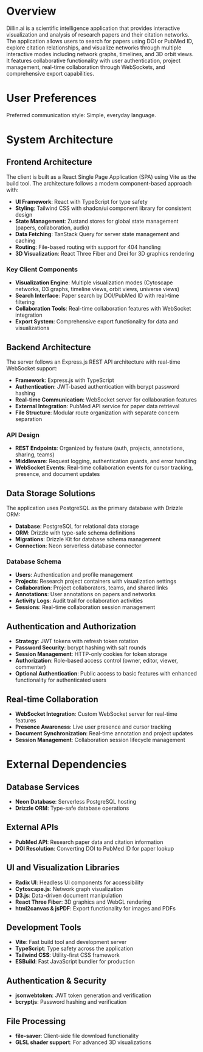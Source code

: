 # Overview

Dillin.ai is a scientific intelligence application that provides interactive visualization and analysis of research papers and their citation networks. The application allows users to search for papers using DOI or PubMed ID, explore citation relationships, and visualize networks through multiple interactive modes including network graphs, timelines, and 3D orbit views. It features collaborative functionality with user authentication, project management, real-time collaboration through WebSockets, and comprehensive export capabilities.

# User Preferences

Preferred communication style: Simple, everyday language.

# System Architecture

## Frontend Architecture

The client is built as a React Single Page Application (SPA) using Vite as the build tool. The architecture follows a modern component-based approach with:

- **UI Framework**: React with TypeScript for type safety
- **Styling**: Tailwind CSS with shadcn/ui component library for consistent design
- **State Management**: Zustand stores for global state management (papers, collaboration, audio)
- **Data Fetching**: TanStack Query for server state management and caching
- **Routing**: File-based routing with support for 404 handling
- **3D Visualization**: React Three Fiber and Drei for 3D graphics rendering

### Key Client Components

- **Visualization Engine**: Multiple visualization modes (Cytoscape networks, D3 graphs, timeline views, orbit views, universe views)
- **Search Interface**: Paper search by DOI/PubMed ID with real-time filtering
- **Collaboration Tools**: Real-time collaboration features with WebSocket integration
- **Export System**: Comprehensive export functionality for data and visualizations

## Backend Architecture

The server follows an Express.js REST API architecture with real-time WebSocket support:

- **Framework**: Express.js with TypeScript
- **Authentication**: JWT-based authentication with bcrypt password hashing
- **Real-time Communication**: WebSocket server for collaboration features
- **External Integration**: PubMed API service for paper data retrieval
- **File Structure**: Modular route organization with separate concern separation

### API Design

- **REST Endpoints**: Organized by feature (auth, projects, annotations, sharing, teams)
- **Middleware**: Request logging, authentication guards, and error handling
- **WebSocket Events**: Real-time collaboration events for cursor tracking, presence, and document updates

## Data Storage Solutions

The application uses PostgreSQL as the primary database with Drizzle ORM:

- **Database**: PostgreSQL for relational data storage
- **ORM**: Drizzle with type-safe schema definitions
- **Migrations**: Drizzle Kit for database schema management
- **Connection**: Neon serverless database connector

### Database Schema

- **Users**: Authentication and profile management
- **Projects**: Research project containers with visualization settings
- **Collaboration**: Project collaborators, teams, and shared links
- **Annotations**: User annotations on papers and networks
- **Activity Logs**: Audit trail for collaboration activities
- **Sessions**: Real-time collaboration session management

## Authentication and Authorization

- **Strategy**: JWT tokens with refresh token rotation
- **Password Security**: bcrypt hashing with salt rounds
- **Session Management**: HTTP-only cookies for token storage
- **Authorization**: Role-based access control (owner, editor, viewer, commenter)
- **Optional Authentication**: Public access to basic features with enhanced functionality for authenticated users

## Real-time Collaboration

- **WebSocket Integration**: Custom WebSocket server for real-time features
- **Presence Awareness**: Live user presence and cursor tracking
- **Document Synchronization**: Real-time annotation and project updates
- **Session Management**: Collaboration session lifecycle management

# External Dependencies

## Database Services
- **Neon Database**: Serverless PostgreSQL hosting
- **Drizzle ORM**: Type-safe database operations

## External APIs
- **PubMed API**: Research paper data and citation information
- **DOI Resolution**: Converting DOI to PubMed ID for paper lookup

## UI and Visualization Libraries
- **Radix UI**: Headless UI components for accessibility
- **Cytoscape.js**: Network graph visualization
- **D3.js**: Data-driven document manipulation
- **React Three Fiber**: 3D graphics and WebGL rendering
- **html2canvas & jsPDF**: Export functionality for images and PDFs

## Development Tools
- **Vite**: Fast build tool and development server
- **TypeScript**: Type safety across the application
- **Tailwind CSS**: Utility-first CSS framework
- **ESBuild**: Fast JavaScript bundler for production

## Authentication & Security
- **jsonwebtoken**: JWT token generation and verification
- **bcryptjs**: Password hashing and verification

## File Processing
- **file-saver**: Client-side file download functionality
- **GLSL shader support**: For advanced 3D visualizations